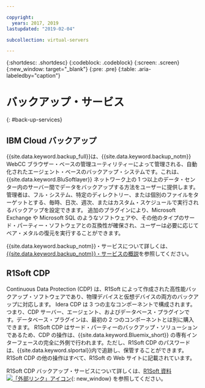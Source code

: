 ```yaml
---

copyright:
  years: 2017, 2019
lastupdated: "2019-02-04"

subcollection: virtual-servers

---
```

{:shortdesc: .shortdesc}
{:codeblock: .codeblock}
{:screen: .screen}
{:new_window: target="_blank"}
{:pre: .pre}
{:table: .aria-labeledby="caption"}

# バックアップ・サービス
{: #back-up-services}

## IBM Cloud バックアップ

{{site.data.keyword.backup_full}}は、{{site.data.keyword.backup_notm}} WebCC ブラウザー・ベースの管理ユーティリティーによって管理される、自動化されたエージェント・ベースのバックアップ・システムです。これは、{{site.data.keyword.BluSoftlayer}} ネットワーク上の 1 つ以上のデータ・センター内のサーバー間でデータをバックアップする方法をユーザーに提供します。管理者は、フル・システム、特定のディレクトリー、または個別のファイルをターゲットとする、毎時、日次、週次、またはカスタム・スケジュールで実行されるバックアップを設定できます。  追加のプラグインにより、Microsoft Exchange や Microsoft SQL のようなソフトウェアや、その他のタイプのサード・パーティー・ソフトウェアとの互換性が確保され、ユーザーは必要に応じてベア・メタルの復元を実行することができます。

{{site.data.keyword.backup_notm}}・サービスについて詳しくは、[{{site.data.keyword.backup_notm}}・サービスの概説](/docs/infrastructure/Backup?topic=Backup-gettingstarted#gettingstarted)を参照してください。


## R1Soft CDP

Continuous Data Protection (CDP) は、R1Soft によって作成された高性能バックアップ・ソフトウェアであり、物理デバイスと仮想デバイスの両方のバックアップに対応します。 Idera CDP は 3 つの主なコンポーネントで構成されます。つまり、CDP サーバー、エージェント、およびデータベース・プラグインです。データベース・プラグインは、最初の 2 つのコンポーネントとは別に購入できます。  R1Soft CDP はサード・パーティーのバックアップ・ソリューションであるため、CDP の操作は、{{site.data.keyword.Bluemix_short}} の専有インターフェースの完全に外側で行われます。ただし、R1Soft CDP のパスワードは、{{site.data.keyword.slportal}}内で追跡し、保管することができます。  R1Soft CDP の他の操作はすべて、R1Soft の Web サイトに記載されています。

R1Soft CDP バックアップ・サービスについて詳しくは、[R1Soft 資料 ![「外部リンク」アイコン](../icons/launch-glyph.svg "「外部リンク」アイコン")](http://wiki.r1soft.com/display/ServerBackupManager/Home){: new_window} を参照してください。
